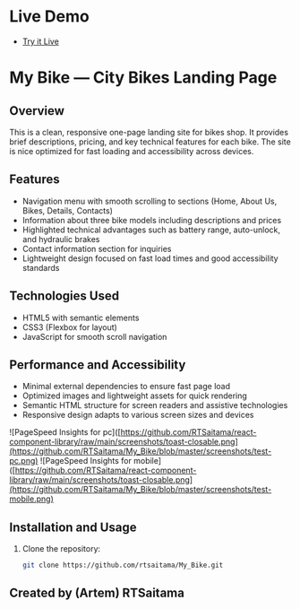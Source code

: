 # Live Demo
  - [Try it Live](https://RTSaitama.github.io/My_Bike/)

# My Bike — City Bikes Landing Page

## Overview
This is a clean, responsive one-page landing site for bikes shop. It provides brief descriptions, pricing, and key technical features for each bike. The site is nice optimized for fast loading and accessibility across devices.

## Features
- Navigation menu with smooth scrolling to sections (Home, About Us, Bikes, Details, Contacts)
- Information about three bike models including descriptions and prices
- Highlighted technical advantages such as battery range, auto-unlock, and hydraulic brakes
- Contact information section for inquiries
- Lightweight design focused on fast load times and good accessibility standards

## Technologies Used
- HTML5 with semantic elements
- CSS3 (Flexbox for layout)
- JavaScript for smooth scroll navigation

## Performance and Accessibility
- Minimal external dependencies to ensure fast page load
- Optimized images and lightweight assets for quick rendering
- Semantic HTML structure for screen readers and assistive technologies
- Responsive design adapts to various screen sizes and devices

![PageSpeed Insights for pc]([https://github.com/RTSaitama/react-component-library/raw/main/screenshots/toast-closable.png](https://github.com/RTSaitama/My_Bike/blob/master/screenshots/test-pc.png)
![PageSpeed Insights for mobile]([https://github.com/RTSaitama/react-component-library/raw/main/screenshots/toast-closable.png](https://github.com/RTSaitama/My_Bike/blob/master/screenshots/test-mobile.png)
## Installation and Usage
1. Clone the repository:
   ```bash
   git clone https://github.com/rtsaitama/My_Bike.git


## Created by (Artem) RTSaitama
